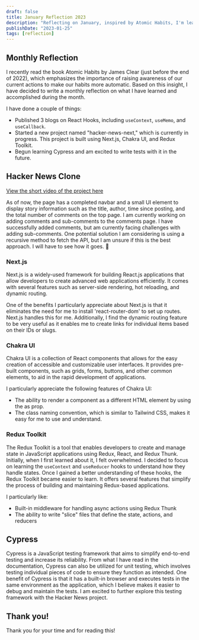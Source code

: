```yaml
---
draft: false
title: January Reflection 2023
description: "Reflecting on January, inspired by Atomic Habits, I'm learning Next.js, Chakra UI, and Redux Toolkit for the Hacker News project. Next up: Cypress."
publishDate: "2023-01-25"
tags: [reflection]
---
```


## Monthly Reflection

I recently read the book Atomic Habits by James Clear (just before the end of 2022), which emphasizes the importance of raising awareness of our current actions to make our habits more automatic. Based on this insight, I have decided to write a monthly reflection on what I have learned and accomplished during the month.

I have done a couple of things:

- Published 3 blogs on React Hooks, including `useContext`, `useMemo`, and `useCallback`.
- Started a new project named "hacker-news-next," which is currently in progress. This project is built using Next.js, Chakra UI, and Redux Toolkit.
- Begun learning Cypress and am excited to write tests with it in the future.

## Hacker News Clone

[View the short video of the project here](https://user-images.githubusercontent.com/35031228/214688643-0e9c531f-bb15-4e22-915a-f0e24dea189c.mp4)

As of now, the page has a completed navbar and a small UI element to display story information such as the title, author, time since posting, and the total number of comments on the top page. I am currently working on adding comments and sub-comments to the comments page. I have successfully added comments, but am currently facing challenges with adding sub-comments. One potential solution I am considering is using a recursive method to fetch the API, but I am unsure if this is the best approach. I will have to see how it goes. 🤔

### Next.js

Next.js is a widely-used framework for building React.js applications that allow developers to create advanced web applications efficiently. It comes with several features such as server-side rendering, hot reloading, and dynamic routing.

One of the benefits I particularly appreciate about Next.js is that it eliminates the need for me to install 'react-router-dom' to set up routes. Next.js handles this for me. Additionally, I find the dynamic routing feature to be very useful as it enables me to create links for individual items based on their IDs or slugs.

### Chakra UI

Chakra UI is a collection of React components that allows for the easy creation of accessible and customizable user interfaces. It provides pre-built components, such as grids, forms, buttons, and other common elements, to aid in the rapid development of applications.

I particularly appreciate the following features of Chakra UI:

- The ability to render a component as a different HTML element by using the as prop.
- The class naming convention, which is similar to Tailwind CSS, makes it easy for me to use and understand.

### Redux Toolkit

The Redux Toolkit is a tool that enables developers to create and manage state in JavaScript applications using Redux, React, and Redux Thunk. Initially, when I first learned about it, I felt overwhelmed. I decided to focus on learning the `useContext` and `useReducer` hooks to understand how they handle states. Once I gained a better understanding of these hooks, the Redux Toolkit became easier to learn. It offers several features that simplify the process of building and maintaining Redux-based applications.

I particularly like:

- Built-in middleware for handling async actions using Redux Thunk
- The ability to write "slice" files that define the state, actions, and reducers

## Cypress

Cypress is a JavaScript testing framework that aims to simplify end-to-end testing and increase its reliability. From what I have read in the documentation, Cypress can also be utilized for unit testing, which involves testing individual pieces of code to ensure they function as intended. One benefit of Cypress is that it has a built-in browser and executes tests in the same environment as the application, which I believe makes it easier to debug and maintain the tests. I am excited to further explore this testing framework with the Hacker News project.

## Thank you!

Thank you for your time and for reading this!
